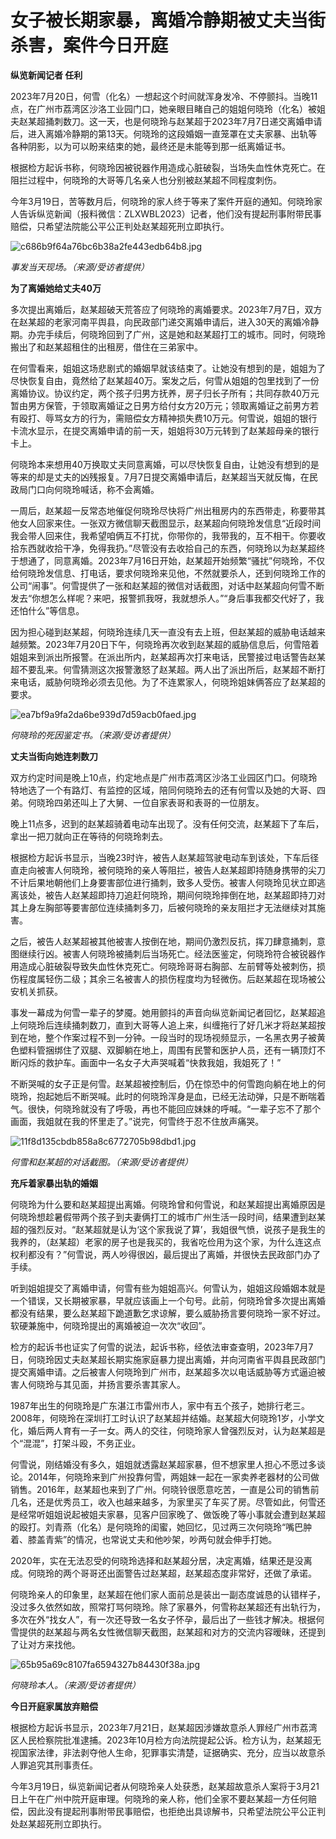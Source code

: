 # 女子被长期家暴，离婚冷静期被丈夫当街杀害，案件今日开庭

**纵览新闻记者 任利**

2023年7月20日，何雪（化名）一想起这个时间就浑身发冷、不停颤抖。当晚11点，在广州市荔湾区沙洛工业园门口，她亲眼目睹自己的姐姐何晓玲（化名）被姐夫赵某超捅刺数刀。这一天，也是何晓玲与赵某超于2023年7月7日递交离婚申请后，进入离婚冷静期的第13天。何晓玲的这段婚姻一直笼罩在丈夫家暴、出轨等各种阴影，以为可以盼来结束的她，最终还是未能等到那一纸离婚证书。

根据检方起诉书称，何晓玲因被锐器作用造成心脏破裂，当场失血性休克死亡。在阻拦过程中，何晓玲的大哥等几名亲人也分别被赵某超不同程度刺伤。

今年3月19日，苦等数月后，何晓玲的家人终于等来了案件开庭的通知。何晓玲家人告诉纵览新闻（报料微信：ZLXWBL2023）记者，他们没有提起刑事附带民事赔偿，只希望法院能公平公正判处赵某超死刑立即执行。

![c686b9f64a76bc6b38a2fe443edb64b8.jpg](https://raw.githubusercontent.com/qqhsx/qqnews_image/main/2024/03/21/女子被长期家暴，离婚冷静期被丈夫当街杀害，案件今日开庭/c686b9f64a76bc6b38a2fe443edb64b8.jpg)

_事发当天现场。（来源/受访者提供）_

**为了离婚她给丈夫40万**

多次提出离婚后，赵某超破天荒答应了何晓玲的离婚要求。2023年7月7日，双方在赵某超的老家河南平舆县，向民政部门递交离婚申请后，进入30天的离婚冷静期。办完手续后，何晓玲回到了广州，这是她和赵某超打工的城市。同时，何晓玲搬出了和赵某超租住的出租房，借住在三弟家中。

在何雪看来，姐姐这场悲剧式的婚姻早就该结束了。让她没有想到的是，姐姐为了尽快恢复自由，竟然给了赵某超40万。案发之后，何雪从姐姐的包里找到了一份离婚协议。协议约定，两个孩子归男方抚养，房子归长子所有；共同存款40万元暂由男方保管，于领取离婚证之日男方给付女方20万元；领取离婚证之前男方若有殴打、辱骂女方的行为，需赔偿女方精神损失费10万元。何雪说，姐姐的银行卡流水显示，在提交离婚申请的前一天，姐姐将30万元转到了赵某超母亲的银行卡上。

何晓玲本来想用40万换取丈夫同意离婚，可以尽快恢复自由，让她没有想到的是等来的却是丈夫的凶残报复。7月7日提交离婚申请后，赵某超当天就反悔，在民政局门口向何晓玲喊话，称不会离婚。

一周后，赵某超一反常态地催促何晓玲尽快将广州出租房内的东西带走，称要带其他女人回家来住。一张双方微信聊天截图显示，赵某超向何晓玲发信息“近段时间我会带人回来住，我希望咱俩互不打扰，你带你的，我带我的，互不相干。你要收拾东西就收拾干净，免得我扔。”尽管没有去收拾自己的东西，何晓玲以为赵某超终于想通了，同意离婚。2023年7月16日开始，赵某超开始频繁“骚扰”何晓玲，不仅给何晓玲发信息、打电话，要求何晓玲来见他，不然就要杀人，还到何晓玲工作的公司“闹事”。何雪提供了一张和赵某超的微信对话截图，对话中赵某超向何雪不断发去“你想怎么样呢？来吧，报警抓我呀，我就想杀人。”“身后事我都交代好了，我还怕什么”等信息。

因为担心碰到赵某超，何晓玲连续几天一直没有去上班，但赵某超的威胁电话越来越频繁。2023年7月20日下午，何晓玲再次收到赵某超的威胁信息后，何雪陪着姐姐来到派出所报警。在派出所内，赵某超再次打来电话，民警接过电话警告赵某超不要乱来。何雪猜测这次报警激怒了赵某超。两人出了派出所后，赵某超不断打来电话，威胁何晓玲必须去见他。为了不连累家人，何晓玲姐妹俩答应了赵某超的要求。

![ea7bf9a9fa2da6be939d7d59acb0faed.jpg](https://raw.githubusercontent.com/qqhsx/qqnews_image/main/2024/03/21/女子被长期家暴，离婚冷静期被丈夫当街杀害，案件今日开庭/ea7bf9a9fa2da6be939d7d59acb0faed.jpg)

_何晓玲的死因鉴定书。（来源/受访者提供）_

**丈夫当街向她连刺数刀**

双方约定时间是晚上10点，约定地点是广州市荔湾区沙洛工业园区门口。何晓玲特地选了一个有路灯、有监控的区域，陪同何晓玲去的还有何雪以及她的大哥、四弟。何晓玲四弟还叫上了大舅、一位自家表哥和表哥的一位朋友。

晚上11点多，迟到的赵某超骑着电动车出现了。没有任何交流，赵某超下了车后，拿出一把刀就向正在等待的何晓玲刺去。

根据检方起诉书显示，当晚23时许，被告人赵某超驾驶电动车到该处，下车后径直走向被害人何晓玲，被何晓玲的亲人等阻拦，被告人赵某超即持随身携带的尖刀不计后果地朝他们上身要害部位进行捅刺，致多人受伤。被害人何晓玲见状立即逃离该处，被告人赵某超即持刀追赶何晓玲，期间何晓玲摔倒在地，赵某超即持刀对其上身左胸部等要害部位连续捅刺多刀，后被何晓玲的亲友阻拦才无法继续对其施害。

之后，被告人赵某超被其他被害人按倒在地，期间仍激烈反抗，挥刀肆意捅刺，意图继续行凶。被害人何晓玲被捅刺后当场死亡。经法医鉴定，何晓玲符合被锐器作用造成心脏破裂导致失血性休克死亡。何晓玲哥哥右胸部、左前臂等处被刺伤，损伤程度属轻伤二级；其余三名被害人的损伤程度均为轻微伤。后赵某超在现场被公安机关抓获。

事发一幕成为何雪一辈子的梦魇。她用颤抖的声音向纵览新闻记者回忆，赵某超追上何晓玲后连续捅刺数刀，直到大哥等人追上来，纠缠拖行了好几米才将赵某超按到在地，整个作案过程不到一分钟。一段当时的现场视频显示，一名黑衣男子被黄色塑料管捆绑住了双腿、双脚躺在地上，周围有民警和医护人员，还有一辆顶灯不断闪烁的救护车。画面中一名女子大声哭喊着“快救我姐，我姐死了！”

不断哭喊的女子正是何雪。赵某超被控制后，仍在惊恐中的何雪跑向躺在地上的何晓玲，抱起她后不断哭喊。此时的何晓玲浑身是血，已经无法动弹，只是不断喘着气。很快，何晓玲就没有了呼吸，再也不能回应妹妹的呼喊。“一辈子忘不了那个画面，我姐就在我的怀里走了。”说完，何雪终于忍不住放声痛哭。

![11f8d135cbdb858a8c6772705b98dbd1.jpg](https://raw.githubusercontent.com/qqhsx/qqnews_image/main/2024/03/21/女子被长期家暴，离婚冷静期被丈夫当街杀害，案件今日开庭/11f8d135cbdb858a8c6772705b98dbd1.jpg)

_何雪和赵某超的对话截图。（来源/受访者提供）_

**充斥着家暴出轨的婚姻**

何晓玲为什么要和赵某超提出离婚。何晓玲曾和何雪说，和赵某超提出离婚原因是何晓玲想趁暑假带两个孩子到夫妻俩打工的城市广州生活一段时间，结果遭到赵某超的强烈反对。“赵某超就是认为‘这个家我说了算’，我姐很气愤，说孩子是我生的我养的，（赵某超）老家的房子也是我买的，我省吃俭用为这个家，为什么连这点权利都没有？”何雪说，两人吵得很凶，最后提出了离婚，并很快去民政部门办了手续。

听到姐姐提交了离婚申请，何雪有些为姐姐高兴。何雪认为，姐姐这段婚姻本就是一个错误，又长期被家暴，早就应该画上一个句号。此前，何晓玲曾多次提出离婚都没有结果，要么赵某超下跪道歉乞求谅解，要么威胁扬言要何晓玲一家不好过。软硬兼施中，何晓玲提出的离婚被迫一次次“收回”。

检方的起诉书也证实了何雪的说法，起诉书称，经依法审查查明，2023年7月7日，何晓玲因丈夫赵某超长期实施家庭暴力提出离婚，并向河南省平舆县民政部门提交离婚申请。之后被害人何晓玲到广州市，赵某超多次以电话威胁等方式逼迫被害人何晓玲与其见面，并扬言要杀害其家人。

1987年出生的何晓玲是广东湛江市雷州市人，家中有五个孩子，她排行老三。2008年，何晓玲在深圳打工时认识了赵某超并结婚。赵某超大何晓玲1岁，小学文化，婚后两人育有一子一女。两人的交往，何晓玲家人曾强烈反对，认为赵某超是个“混混”，打架斗殴，不务正业。

何雪说，刚结婚没有多久，姐姐就透露赵某超家暴，但不想家里人担心不愿过多谈论。2014年，何晓玲来到广州投靠何雪，两姐妹一起在一家卖养老器材的公司做销售。2016年，赵某超也来到了广州。何晓铃很愿意吃苦，一直是公司的销售前几名，还是优秀员工，收入也越来越多，为家里买了车买了房。尽管如此，何雪还是经常听姐姐说起被姐夫家暴，见客户回家晚了、做饭晚了等小事就会遭到赵某超的殴打。刘青燕（化名）是何晓玲的闺蜜，她回忆，见过两三次何晓玲“嘴巴肿着、膝盖青紫”的情况，也常说丈夫和他吵架，吵两句就会伸手打她。

2020年，实在无法忍受的何晓玲选择和赵某超分居，决定离婚，结果还是没离成。何晓玲的两个哥哥还出面警告过赵某超，赵某超态度非常好，还做了承诺。

何晓玲亲人的印象里，赵某超在他们家人面前总是装出一副态度诚恳的认错样子，没过多久依然如故，照常打骂何晓玲。除了家暴外，何雪称赵某超还有出轨行为，多次在外“找女人”，有一次还导致一名女子怀孕，最后出了一些钱才解决。根据何雪提供的赵某超与两名女性微信聊天截图，赵某超和对方的交流内容暧昧，还提到了让对方来找他。

![65b95a69c8107fa6594327b84430f38a.jpg](https://raw.githubusercontent.com/qqhsx/qqnews_image/main/2024/03/21/女子被长期家暴，离婚冷静期被丈夫当街杀害，案件今日开庭/65b95a69c8107fa6594327b84430f38a.jpg)

_何晓玲本人。（来源/受访者提供）_

**今日开庭家属放弃赔偿**

根据检方起诉书显示，2023年7月21日，赵某超因涉嫌故意杀人罪经广州市荔湾区人民检察院批准逮捕。2023年10月检方向法院提起公诉。检方认为，赵某超无视国家法律，非法剥夺他人生命，犯罪事实清楚，证据确实、充分，应当以故意杀人罪追究其刑事责任。

今年3月19日，纵览新闻记者从何晓玲亲人处获悉，赵某超故意杀人案将于3月21日上午在广州中院开庭审理。何晓玲的亲人称，他们全家不要赵某超一方任何赔偿，因此没有提起刑事附带民事赔偿，也拒绝出具谅解书，只希望法院公平公正判处赵某超死刑立即执行。

